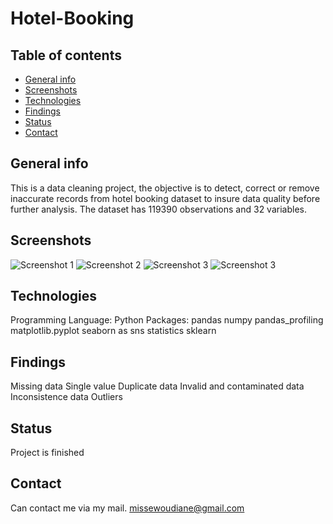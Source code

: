 # Hotel-Booking

## Table of contents
* [General info](#general-infos)
* [Screenshots](#screenshots)
* [Technologies](#technologies)
* [Findings](#findings)
* [Status](#status)
* [Contact](#contact)

## General info
This is a data cleaning project, the objective is to detect, correct or remove inaccurate records from hotel booking dataset to insure data quality before further analysis. The dataset has 119390 observations and 32 variables.

## Screenshots
![Screenshot 1](./GV.PNG)
![Screenshot 2](./GV1.PNG)
![Screenshot 3](./GV2.PNG)
![Screenshot 3](./GV3.PNG)

## Technologies
Programming Language: Python
Packages:
pandas
numpy
pandas_profiling
matplotlib.pyplot 
seaborn as sns
statistics
sklearn

## Findings
Missing data
Single value
Duplicate data
Invalid and contaminated data
Inconsistence data
Outliers

## Status
Project is finished

## Contact
Can contact me via my mail. [missewoudiane@gmail.com](missewoudiane@gmail.com) 
